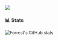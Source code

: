 <img src="https://media.giphy.com/media/MF1kR4YmC2Z20/giphy.gif">

### 📊 Stats

![Forrest's GitHub stats](https://github-readme-stats-rodrigorafaelsantos7s-projects.vercel.app/api?username=RodrigoRafaelSantos7&show_icons=true&theme=gruvbox)
